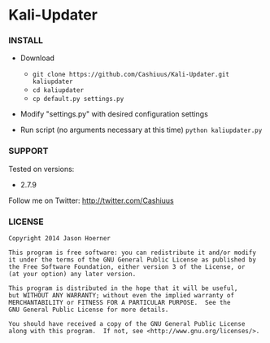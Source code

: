 # Kali-Updater


### INSTALL

- Download

    - `git clone https://github.com/Cashiuus/Kali-Updater.git kaliupdater`
    - `cd kaliupdater`
    - `cp default.py settings.py`

- Modify "settings.py" with desired configuration settings
- Run script (no arguments necessary at this time)
	`python kaliupdater.py`

### SUPPORT

Tested on versions:
- 2.7.9


Follow me on Twitter: http://twitter.com/Cashiuus


### LICENSE

    Copyright 2014 Jason Hoerner

    This program is free software: you can redistribute it and/or modify
    it under the terms of the GNU General Public License as published by
    the Free Software Foundation, either version 3 of the License, or
    (at your option) any later version.

    This program is distributed in the hope that it will be useful,
    but WITHOUT ANY WARRANTY; without even the implied warranty of
    MERCHANTABILITY or FITNESS FOR A PARTICULAR PURPOSE.  See the
    GNU General Public License for more details.

    You should have received a copy of the GNU General Public License
    along with this program.  If not, see <http://www.gnu.org/licenses/>.

